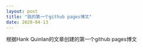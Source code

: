 ```yaml
---
layout: post
title: "我的第一个github pages博文"
date: 2020-04-13
---
```


根据Hank Quinlan的文章创建的第一个github pages博文